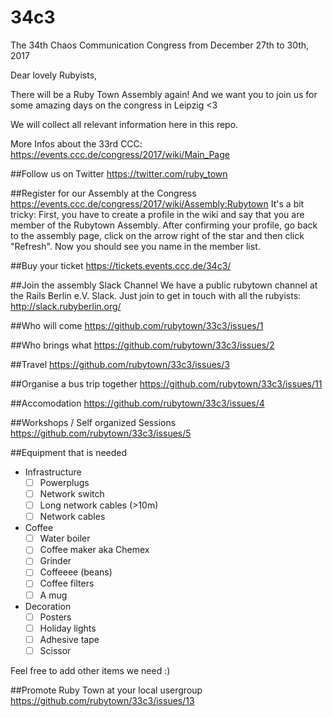 # 34c3

The 34th Chaos Communication Congress from December 27th to 30th, 2017

Dear lovely Rubyists,

There will be a Ruby Town Assembly again! And we want you to join us for some amazing days on the congress in Leipzig <3

We will collect all relevant information here in this repo.

More Infos about the 33rd CCC: https://events.ccc.de/congress/2017/wiki/Main_Page

##Follow us on Twitter
https://twitter.com/ruby_town

##Register for our Assembly at the Congress
https://events.ccc.de/congress/2017/wiki/Assembly:Rubytown It's a bit tricky: First, you have to create a profile in the wiki and say that you are member of the Rubytown Assembly. After confirming your profile, go back to the assembly page, click on the arrow right of the star and then click "Refresh". Now you should see you name in the member list.

##Buy your ticket
https://tickets.events.ccc.de/34c3/

##Join the assembly Slack Channel
We have a public rubytown channel at the Rails Berlin e.V. Slack. Just join to get in touch with all the rubyists:
http://slack.rubyberlin.org/

##Who will come
https://github.com/rubytown/33c3/issues/1

##Who brings what
https://github.com/rubytown/33c3/issues/2

##Travel
https://github.com/rubytown/33c3/issues/3

##Organise a bus trip together
https://github.com/rubytown/33c3/issues/11

##Accomodation
https://github.com/rubytown/33c3/issues/4

##Workshops / Self organized Sessions
https://github.com/rubytown/33c3/issues/5

##Equipment that is needed

- Infrastructure
  - [ ] Powerplugs
  - [ ] Network switch
  - [ ] Long network cables (>10m)
  - [ ] Network cables
- Coffee
  - [ ] Water boiler
  - [ ] Coffee maker aka Chemex
  - [ ] Grinder
  - [ ] Coffeeee (beans)
  - [ ] Coffee filters
  - [ ] A mug
- Decoration
  - [ ] Posters
  - [ ] Holiday lights
  - [ ] Adhesive tape
  - [ ] Scissor

Feel free to add other items we need :)

##Promote Ruby Town at your local usergroup
https://github.com/rubytown/33c3/issues/13


